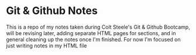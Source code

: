 # Git & Github Notes

This is a repo of my notes taken during Colt Steele's Git & Github Bootcamp, will be revising later, adding separate HTML pages for sections, and in general cleaning up the notes once I'm finished. For now I'm focused on just writing notes in my HTML file
